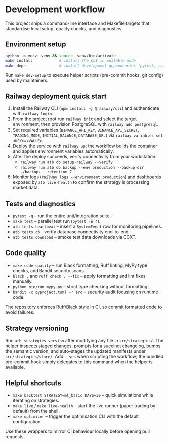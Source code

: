 # Development workflow

This project ships a command-line interface and Makefile targets that standardise local setup, quality checks, and diagnostics.

## Environment setup

```bash
python -m venv .venv && source .venv/bin/activate
make install            # install the CLI in editable mode
make deps               # install development dependencies (pytest, ruff, mypy, etc.)
```

Run `make dev-setup` to execute helper scripts (pre-commit hooks, git config) used by maintainers.

## Railway deployment quick start

1. Install the Railway CLI (`npm install -g @railway/cli`) and authenticate with `railway login`.
2. From the project root run `railway init` and select the target environment, then provision PostgreSQL with `railway add postgresql`.
3. Set required variables (`BINANCE_API_KEY`, `BINANCE_API_SECRET`, `TRADING_MODE`, `INITIAL_BALANCE`, `DATABASE_URL`) via `railway variables set <KEY>=<VALUE>`.
4. Deploy the service with `railway up`; the workflow builds the container and applies environment variables automatically.
5. After the deploy succeeds, verify connectivity from your workstation:
   - `railway run atb db setup-railway --verify`
   - `railway run atb db backup --env production --backup-dir ./backups --retention 7`
6. Monitor logs (`railway logs --environment production`) and dashboards exposed by `atb live-health` to confirm the strategy is processing market data.

## Tests and diagnostics

- `pytest -q` – run the entire unit/integration suite.
- `make test` – parallel test run (`pytest -n 4`).
- `atb tests heartbeat` – insert a `SystemEvent` row for monitoring pipelines.
- `atb tests db` – verify database connectivity end-to-end.
- `atb tests download` – smoke test data downloads via CCXT.

## Code quality

- `make code-quality` – run Black formatting, Ruff linting, MyPy type checks, and Bandit security scans.
- `black .` and `ruff check . --fix` – apply formatting and lint fixes manually.
- `python bin/run_mypy.py` – strict type checking without formatting.
- `bandit -c pyproject.toml -r src` – security audit focusing on runtime code.

The repository enforces Ruff/Black style in CI, so commit formatted code to avoid failures.

## Strategy versioning

Run `atb strategies version` after modifying any file in `src/strategies/`. The helper inspects staged changes, prompts for a
succinct changelog, bumps the semantic version, and auto-stages the updated manifests under `src/strategies/store/`. Add
`--yes` when scripting the workflow; the bundled pre-commit hook simply delegates to this command when the helper is available.

## Helpful shortcuts

- `make backtest STRATEGY=ml_basic DAYS=30` – quick simulations while iterating on strategies.
- `make live` / `make live-health` – start the live runner (paper trading by default) from the shell.
- `make optimizer` – trigger the optimisation CLI with the default configuration.

Use these wrappers to mirror CI behaviour locally before opening pull requests.
